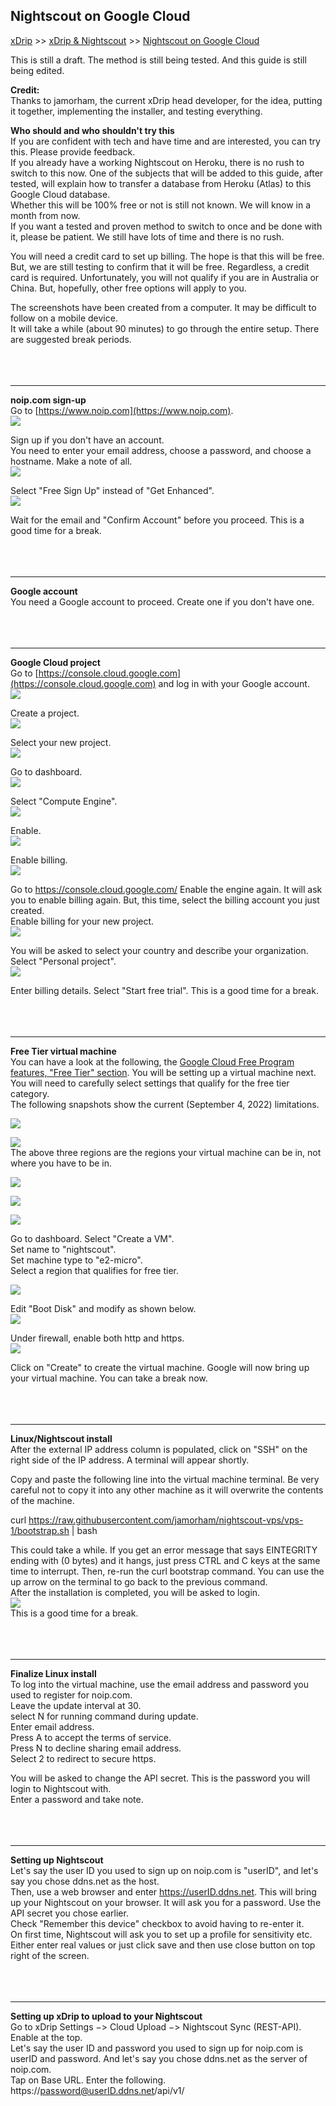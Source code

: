 ## Nightscout on Google Cloud  
[xDrip](../../README.md) >> [xDrip & Nightscout](../Nightscout_page.md) >> [Nightscout on Google Cloud](./GoogleCloud.md)  
  
This is still a draft.  The method is still being tested.  And this guide is still being edited.  

**Credit:**  
Thanks to jamorham, the current xDrip head developer, for the idea, putting it together, implementing the installer, and testing everything.  
  
**Who should and who shouldn't try this**  
If you are confident with tech and have time and are interested, you can try this.  Please provide feedback.  
If you already have a working Nightscout on Heroku, there is no rush to switch to this now.  One of the subjects that will be added to this guide, after tested, will explain how to transfer a database from Heroku (Atlas) to this Google Cloud database.  
Whether this will be 100% free or not is still not known.  We will know in a month from now.  
If you want a tested and proven method to switch to once and be done with it, please be patient.  We still have lots of time and there is no rush.  
  
  
You will need a credit card to set up billing.  The hope is that this will be free.  But, we are still testing to confirm that it will be free.  Regardless, a credit card is required.  Unfortunately, you will not qualify if you are in Australia or China.  But, hopefully, other free options will apply to you.  
  
The screenshots have been created from a computer.  It may be difficult to follow on a mobile device.  
It will take a while (about 90 minutes) to go through the entire setup.  There are suggested break periods.  
<br/>  
<br/>  
  
---  
  
**noip.com sign-up**  
Go to [https://www.noip.com](https://www.noip.com).  
![](./images/noip.png)  
  
Sign up if you don't have an account.  
You need to enter your email address, choose a password, and choose a hostname.  Make a note of all.     
![](./images/noipSignup.png)  
  
Select "Free Sign Up" instead of "Get Enhanced".  
![](./images/noipFree.png)  
  
Wait for the email and "Confirm Account" before you proceed.  This is a good time for a break.  
<br/>  
<br/>  
  
---  
  
**Google account**  
You need a Google account to proceed.  Create one if you don't have one.  
<br/>  
<br/>  
  
---  
  
**Google Cloud project**  
Go to  [https://console.cloud.google.com](https://console.cloud.google.com) and log in with your Google account.  
![](./images/GoogleCloud.png)  
  
Create a project.  
![](./images/NewProject.png)  
  
Select your new project.  
![](./images/SelectProject.png)  
  
Go to dashboard.  
![](./images/Dashboard.png)  
  
Select "Compute Engine".  
![](./images/Dash.png)  
  
Enable.  
![](./images/Enable.png)  

Enable billing.  
![](./images/EnableBilling.png)  
  
Go to https://console.cloud.google.com/
Enable the engine again.  It will ask you to enable billing again.  But, this time, select the billing account you just created.  
Enable billing for your new project.  
![](./images/BillingforProject.png)  
  
You will be asked to select your country and describe your organization.  Select "Personal project".  
![](./images/Country.png)  
  
Enter billing details.  Select "Start free trial".  This is a good time for a break.  
<br/>  
<br/>  
  
---  
  
**Free Tier virtual machine**  
You can have a look at the following, the [Google Cloud Free Program features, "Free Tier" section](https://cloud.google.com/free/docs/free-cloud-features#free-tier).  You will be setting up a virtual machine next.  You will need to carefully select settings that qualify for the free tier category.  
The following snapshots show the current (September 4, 2022) limitations.  
  
![](./images/egrerss.png)  
  
![](./images/Regions.png)  
The above three regions are the regions your virtual machine can be in, not where you have to be in.  
  
![](./images/MachineType.png)  
  
![](./images/DiskType.png)  
  
![](./images/DiskVer.png)  
  
Go to dashboard.  Select "Create a VM".  
Set name to "nightscout".  
Set machine type to "e2-micro".  
Select a region that qualifies for free tier.  
  
![](./images/vm1.png)  
  
Edit "Boot Disk" and modify as shown below.  
![](./images/Disk.png)  
  
Under firewall, enable both http and https.  
![](./images/Firewall.png)  
  
Click on "Create" to create the virtual machine.  Google will now bring up your virtual machine.  You can take a break now.  
<br/>  
<br/>  
  
---  
  
**Linux/Nightscout install**  
After the external IP address column is populated, click on "SSH" on the right side of the IP address.  A terminal will appear shortly.  

Copy and paste the following line into the virtual machine terminal.  Be very careful not to copy it into any other machine as it will overwrite the contents of the machine.  

curl https://raw.githubusercontent.com/jamorham/nightscout-vps/vps-1/bootstrap.sh \| bash  
  
This could take a while.  If you get an error message that says EINTEGRITY ending with (0 bytes) and it hangs, just press CTRL and C keys at the same time to interrupt.  Then, re-run the curl bootstrap command.  You can use the up arrow on the terminal to go back to the previous command.  
After the installation is completed, you will be asked to login.  
![](./images/Terminal.png)  
This is a good time for a break.  
<br/>  
<br/>  
  
---  
  
**Finalize Linux install**  
To log into the virtual machine, use the email address and password you used to register for noip.com.  
Leave the update interval at 30.  
select N for running command during update.  
Enter email address.  
Press A to accept the terms of service.  
Press N to decline sharing email address.  
Select 2 to redirect to secure https.  
  
You will be asked to change the API secret.  This is the password you will login to Nightscout with.  
Enter a password and take note.  
<br/>  
<br/>  
  
---  
  
**Setting up Nightscout**  
Let's say the user ID you used to sign up on noip.com is "userID", and let's say you chose ddns.net as the host.  
Then, use a web browser and enter https://userID.ddns.net.  This will bring up your Nightscout on your browser.  It will ask you for a password.  Use the API secret you chose earlier.  
Check "Remember this device" checkbox to avoid having to re-enter it.  
On first time, Nightscout will ask you to set up a profile for sensitivity etc.  Either enter real values or just click save and then use close button on top right of the screen.  
<br/>  
<br/>  
  
---  
  
**Setting up xDrip to upload to your Nightscout**  
Go to xDrip Settings &#8722;> Cloud Upload &#8722;> Nightscout Sync (REST-API).  
Enable at the top.  
Let's say the user ID and password you used to sign up for noip.com is userID and password.  And let's say you chose ddns.net as the server of noip.com.  
Tap on Base URL.  Enter the following.  
https://password@userID.ddns.net/api/v1/

